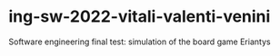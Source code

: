 # ing-sw-2022-vitali-valenti-venini
 Software engineering final test: simulation of the board game Eriantys
